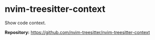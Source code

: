 # nvim-treesitter-context

Show code context.

**Repository:** <https://github.com/nvim-treesitter/nvim-treesitter-context>
